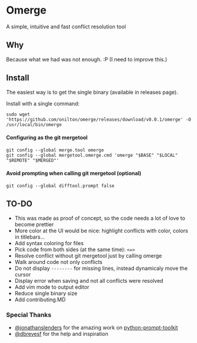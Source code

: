 # Omerge

A simple, intuitive and fast conflict resolution tool

## Why

Because what we had was not enough. :P (I need to improve this.)

## Install

The easiest way is to get the single binary (available in releases page). 

Install with a single command:

```
sudo wget 'https://github.com/onilton/omerge/releases/download/v0.0.1/omerge' -O /usr/local/bin/omerge
```

#### Configuring as the git mergetool

```
git config --global merge.tool omerge
git config --global mergetool.omerge.cmd 'omerge "$BASE" "$LOCAL" "$REMOTE" "$MERGED"'
```


#### Avoid prompting when calling git mergetool (optional)

```
git config --global difftool.prompt false
```

## TO-DO

* This was made as proof of concept, so the code needs a lot of love to become prettier
* More color at the UI would be nice: highlight conflicts with color, colors in titlebars...
* Add syntax coloring for files
* Pick code from both sides (at the same time): `<=>`
* Resolve conflict without git mergetool just by calling omerge
* Walk around code not only conflicts
* Do not display `--------` for missing lines, instead dynamicaly move the cursor
* Display error when saving and not all conflicts were resolved
* Add vim mode to output editor
* Reduce single binary size
* Add contributing.MD

### Special Thanks
 
* [@jonathanslenders](https://github.com/jonathanslenders) for the amazing work on [python-prompt-toolkit](https://github.com/prompt-toolkit/python-prompt-toolkit/)
* [@dbrevesf](https://github.com/dbrevesf) for the help and inspiration
